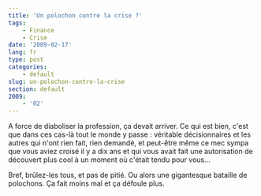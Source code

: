 ```yaml
---
title: 'Un polochon contre la crise ?'
tags:
    - Finance
    - Crise
date: '2009-02-17'
lang: fr
type: post
categories:
    - default
slug: un-polochon-contre-la-crise
section: default
2009:
    - '02'
---
```


A force de diaboliser la profession, ça devait arriver. Ce qui est bien, c'est que dans ces cas-là tout le monde y passe&nbsp;: véritable décisionnaires et les autres qui n'ont rien fait, rien demandé, et peut-être même ce mec sympa que vous aviez croisé il y a dix ans et qui vous avait fait une autorisation de découvert plus cool à un moment où c'était tendu pour vous…

<!--more-->

Bref, brûlez-les tous, et pas de pitié. Ou alors une gigantesque bataille de polochons. Ça fait moins mal et ça défoule plus.